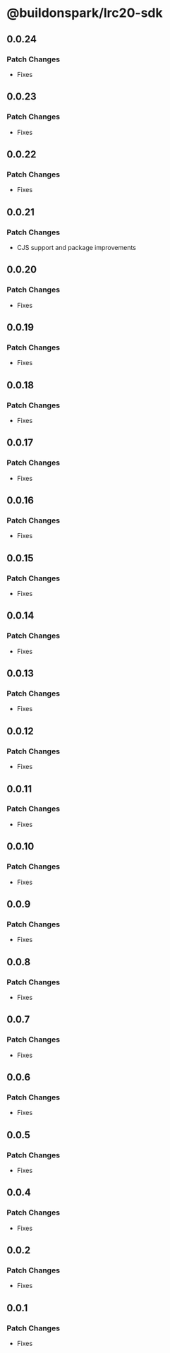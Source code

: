 # @buildonspark/lrc20-sdk

## 0.0.24

### Patch Changes

- Fixes

## 0.0.23

### Patch Changes

- Fixes

## 0.0.22

### Patch Changes

- Fixes

## 0.0.21

### Patch Changes

- CJS support and package improvements

## 0.0.20

### Patch Changes

- Fixes

## 0.0.19

### Patch Changes

- Fixes

## 0.0.18

### Patch Changes

- Fixes

## 0.0.17

### Patch Changes

- Fixes

## 0.0.16

### Patch Changes

- Fixes

## 0.0.15

### Patch Changes

- Fixes

## 0.0.14

### Patch Changes

- Fixes

## 0.0.13

### Patch Changes

- Fixes

## 0.0.12

### Patch Changes

- Fixes

## 0.0.11

### Patch Changes

- Fixes

## 0.0.10

### Patch Changes

- Fixes

## 0.0.9

### Patch Changes

- Fixes

## 0.0.8

### Patch Changes

- Fixes

## 0.0.7

### Patch Changes

- Fixes

## 0.0.6

### Patch Changes

- Fixes

## 0.0.5

### Patch Changes

- Fixes

## 0.0.4

### Patch Changes

- Fixes

## 0.0.2

### Patch Changes

- Fixes

## 0.0.1

### Patch Changes

- Fixes

